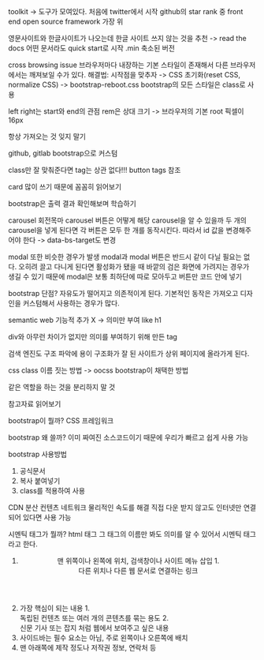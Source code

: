 toolkit -> 도구가 모여있다.
처음에 twitter에서 시작
github의 star rank 중 front end open source framework 가장 위

영문사이트와 한글사이트가 나오는데 한글 사이트 쓰지 않는 것을 추천 -> read the docs
어떤 문서라도 quick start로 시작
.min 축소된 버전

cross browsing issue 브라우저마다 내장하는 기본 스타일이 존재해서 다른 브라우저에서는 깨져보일 수가 있다.
해결법: 시작점을 맞추자 -> CSS 초기화(reset CSS, normalize CSS) -> bootstrap-reboot.css
bootstrap의 모든 스타일은 class로 사용

left right는 start와 end의 관점
rem은 상대 크기 -> 브라우저의 기본 root 픽셀이 16px

항상 가져오는 것 잊지 말기

github, gitlab bootstrap으로 커스텀

class만 잘 맞춰준다면 tag는 상관 없다!!! button tags 참조

card 많이 쓰기 때문에 꼼꼼히 읽어보기

bootstrap은 출력 결과 확인해보며 학습하기

carousel 회전목마
carousel 버튼은 어떻게 해당 carousel을 알 수 있을까
두 개의 carousel을 넣게 된다면 각 버튼은 모두 한 개를 동작시킨다.
따라서 id 값을 변경해주어야 한다 -> data-bs-target도 변경

modal 또한 비슷한 경우가 발생
modal과 modal 버튼은 반드시 같이 다닐 필요는 없다.
오히려 끌고 다니게 된다면 활성화가 됐을 때 바깥의 검은 화면에 가려지는 경우가 생길 수 있기 때문에 modal은 보통 최하단에 따로 모아두고 버튼만 코드 안에 넣기

bootstrap 단점?
자유도가 떨어지고 의존적이게 된다.
기본적인 동작은 가져오고 디자인을 커스텀해서 사용하는 경우가 많다.

semantic web
기능적 추가 X -> 의미만 부여
like h1

div와 아무런 차이가 없지만 의미를 부여하기 위해 만든 tag

검색 엔진도 구조 파악에 용이
구조화가 잘 된 사이트가 상위 페이지에 올라가게 된다.

css class 이름 짓는 방법 -> oocss
bootstrap이 채택한 방법

같은 역할을 하는 것을 분리하지 말 것

참고자료 읽어보기


bootstrap이 뭘까?
CSS 프레임워크

bootstrap 왜 쓸까?
이미 짜여진 소스코드이기 때문에 우리가 빠르고 쉽게 사용 가능

bootstrap 사용방법
1. 공식문서
2. 복사 붙여넣기
3. class를 적용하여 사용

CDN 분산 컨텐츠 네트워크
물리적인 속도를 해결
직접 다운 받지 않고도 인터넷만 연결 되어 있다면 사용 가능

시멘틱 태그가 뭘까?
html 태그
그 태그의 이름만 봐도 의미를 알 수 있어서 시멘틱 태그라고 한다.
1. <header>
   맨 위쪽이나 왼쪽에 위치, 검색창이나 사이트 메뉴 삽입
   1. <nav>
   다른 위치나 다른 웹 문서로 연결하는 링크
2. <main>
   가장 핵심이 되는 내용
   1. <section>
   독립된 컨텐츠 또는 여러 개의 콘텐츠를 묶는 용도
   2. <article>
   신문 기사 또는 잡지 처럼 웹에서 보여주고 싶은 내용
3. <aside>
   사이드바는 필수 요소는 아님, 주로 왼쪽이나 오른쪽에 배치
4. <footer>
   맨 아래쪽에 제작 정도나 저작권 정보, 연락처 등
